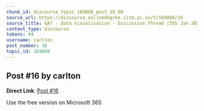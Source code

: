 ```yaml
---
chunk_id: discourse_topic_169888_post_16_00
source_url: https://discourse.onlinedegree.iitm.ac.in/t/169888/16
source_title: GA7 - Data Visualisation - Discussion Thread [TDS Jan 2025]
content_type: discourse
tokens: 44
username: carlton
post_number: 16
topic_id: 169888
---
```


## Post #16 by carlton

**Direct Link**: [Post #16](https://discourse.onlinedegree.iitm.ac.in/t/169888/16)

Use the free version on Microsoft 365
